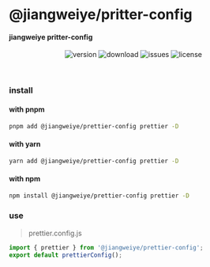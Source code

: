 # @jiangweiye/pritter-config

#### jiangweiye pritter-config

<p align="center">
  <img src="https://img.shields.io/npm/v/@jiangweiye/prettier-config" alt='version'>
  <img src="https://img.shields.io/npm/dw/@jiangweiye/prettier-config" alt='download'>
  <img src="https://img.shields.io/github/issues/jwyGithub/prettier-config" alt='issues'>
  <img src="https://img.shields.io/github/license/jwyGithub/prettier-config" alt='license'>
</p>
<br />

### install

#### with pnpm

```sh
pnpm add @jiangweiye/prettier-config prettier -D
```

#### with yarn

```sh
yarn add @jiangweiye/prettier-config prettier -D
```

#### with npm

```sh
npm install @jiangweiye/prettier-config prettier -D
```

### use

> prettier.config.js

```js
import { prettier } from '@jiangweiye/prettier-config';
export default prettierConfig();
```
